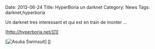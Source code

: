 Date: 2013-06-24
Title: HyperBoria un darknet
Category: News
Tags: darknet,hyperboria

[0]: http://bussiere.github.io/RapidNews/static/images/map.jpg  "Grande Version"
[1]: http://hyperboria.net/

Un darknet tres interessant et qui est en train de monter ...

[http://hyperboria.net/][1]

[![Asuka Swimsuit](http://bussiere.github.io/RapidNews/static/images/map_thumb.jpg)] [0] 

